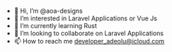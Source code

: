 - 👋 Hi, I’m @aoa-designs
- 👀 I’m interested in Laravel Applications or Vue Js
- 🌱 I’m currently learning Rust
- 💞️ I’m looking to collaborate on Laravel Applications
- 📫 How to reach me developer_adeolu@icloud.com

<!---
aoa-designs/aoa-designs is a ✨ special ✨ repository because its `README.md` (this file) appears on your GitHub profile.
You can click the Preview link to take a look at your changes.
--->
